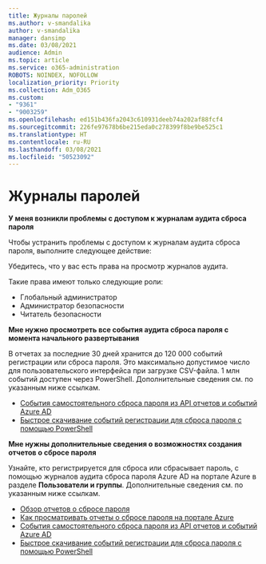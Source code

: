 ```yaml
---
title: Журналы паролей
ms.author: v-smandalika
author: v-smandalika
manager: dansimp
ms.date: 03/08/2021
audience: Admin
ms.topic: article
ms.service: o365-administration
ROBOTS: NOINDEX, NOFOLLOW
localization_priority: Priority
ms.collection: Adm_O365
ms.custom:
- "9361"
- "9003259"
ms.openlocfilehash: ed151b436fa2043c610931deeb74a202af88fcf4
ms.sourcegitcommit: 226fe97678b6be215eda0c278399f8be9be525c1
ms.translationtype: HT
ms.contentlocale: ru-RU
ms.lasthandoff: 03/08/2021
ms.locfileid: "50523092"
---
```

# <a name="password-logs"></a>Журналы паролей

**У меня возникли проблемы с доступом к журналам аудита сброса пароля**

Чтобы устранить проблемы с доступом к журналам аудита сброса пароля, выполните следующее действие:

Убедитесь, что у вас есть права на просмотр журналов аудита. 

Такие права имеют только следующие роли:
 - Глобальный администратор
 - Администратор безопасности
 - Читатель безопасности

**Мне нужно просмотреть все события аудита сброса пароля с момента начального развертывания**

В отчетах за последние 30 дней хранится до 120 000 событий регистрации или сброса пароля. Это максимально допустимое число для пользовательского интерфейса при загрузке CSV-файла. 1 млн событий доступен через PowerShell.
Дополнительные сведения см. по указанным ниже ссылкам.

- [События самостоятельного сброса пароля из API отчетов и событий Azure AD](https://docs.microsoft.com/azure/active-directory/authentication/howto-sspr-reporting)
- [Быстрое скачивание событий регистрации для сброса пароля с помощью PowerShell](https://docs.microsoft.com/azure/active-directory/authentication/howto-sspr-reporting)

**Мне нужны дополнительные сведения о возможностях создания отчетов о сбросе пароля**

Узнайте, кто регистрируется для сброса или сбрасывает пароль, с помощью журналов аудита сброса пароля Azure AD на портале Azure в разделе **Пользователи и группы**.
Дополнительные сведения см. по указанным ниже ссылкам.

- [Обзор отчетов о сбросе пароля](https://docs.microsoft.com/azure/active-directory/authentication/howto-sspr-reporting)
- [Как просматривать отчеты о сбросе пароля на портале Azure](https://docs.microsoft.com/azure/active-directory/authentication/howto-sspr-reporting)
- [События самостоятельного сброса пароля из API отчетов и событий Azure AD](https://docs.microsoft.com/azure/active-directory/authentication/howto-sspr-reporting)
- [Быстрое скачивание событий регистрации для сброса пароля с помощью PowerShell](https://docs.microsoft.com/azure/active-directory/authentication/howto-sspr-reporting)



